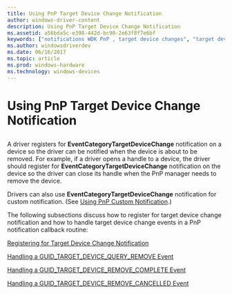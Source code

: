 ```yaml
---
title: Using PnP Target Device Change Notification
author: windows-driver-content
description: Using PnP Target Device Change Notification
ms.assetid: a56bda5c-e398-442d-bc90-2e63f8f7e6bf
keywords: ["notifications WDK PnP , target device changes", "target device change notifications WDK PnP", "EventCategoryTargetDeviceChange notification"]
ms.author: windowsdriverdev
ms.date: 06/16/2017
ms.topic: article
ms.prod: windows-hardware
ms.technology: windows-devices
---
```


# Using PnP Target Device Change Notification


## <a href="" id="ddk-using-pnp-target-device-change-notification-kg"></a>


A driver registers for **EventCategoryTargetDeviceChange** notification on a device so the driver can be notified when the device is about to be removed. For example, if a driver opens a handle to a device, the driver should register for **EventCategoryTargetDeviceChange** notification on the device so the driver can close its handle when the PnP manager needs to remove the device.

Drivers can also use **EventCategoryTargetDeviceChange** notification for custom notification. (See [Using PnP Custom Notification](using-pnp-custom-notification.md).)

The following subsections discuss how to register for target device change notification and how to handle target device change events in a PnP notification callback routine:

[Registering for Target Device Change Notification](registering-for-target-device-change-notification.md)

[Handling a GUID\_TARGET\_DEVICE\_QUERY\_REMOVE Event](handling-a-guid-target-device-query-remove-event.md)

[Handling a GUID\_TARGET\_DEVICE\_REMOVE\_COMPLETE Event](handling-a-guid-target-device-remove-complete-event.md)

[Handling a GUID\_TARGET\_DEVICE\_REMOVE\_CANCELLED Event](handling-a-guid-target-device-remove-cancelled-event.md)

 

 




